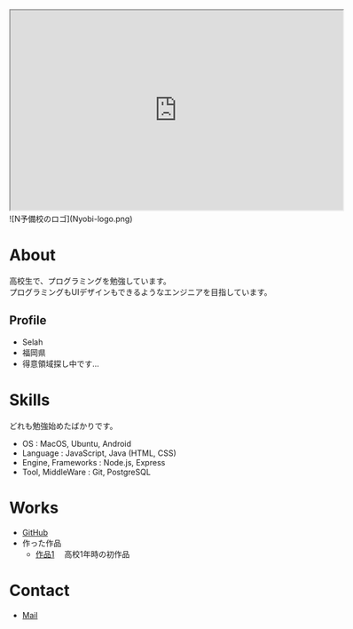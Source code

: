 <iframe src="https://openprocessing.org/sketch/1163979/embed/" width="600" height="360"></iframe>
![N予備校のロゴ](Nyobi-logo.png)

# About
高校生で、プログラミングを勉強しています。  
プログラミングもUIデザインもできるようなエンジニアを目指しています。  

## Profile
- Selah
- 福岡県
- 得意領域探し中です…

# Skills
どれも勉強始めたばかりです。
- OS : MacOS, Ubuntu, Android
- Language : JavaScript, Java (HTML, CSS)  
- Engine, Frameworks : Node.js, Express
- Tool, MiddleWare : Git, PostgreSQL

# Works
- [GitHub](https://github.com/Selah-UM)
- 作った作品
  - [作品1](https://selah-um.github.io/HitAndBrow/)
  　高校1年時の初作品

# Contact
- [Mail](mailto:konominselah@gmail.com)
